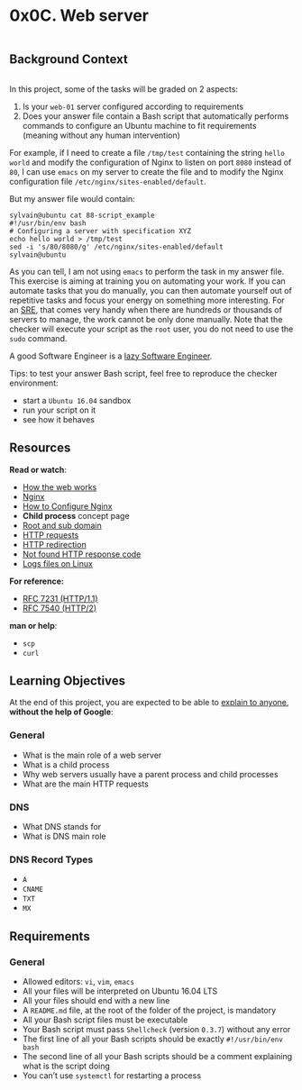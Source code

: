<h1 class="gap">0x0C. Web server</h1>
<div class="panel-body">
    <p><img src="https://s3.amazonaws.com/intranet-projects-files/holbertonschool-sysadmin_devops/266/8Gu52Qv.png" alt="" loading="lazy" style=""></p>

<h2>Background Context</h2>

<p><a href="https://www.youtube.com/watch?v=AZg4uJkEa-4&amp;feature=youtu.be&amp;hd=1" target="_blank"><img src="https://s3.amazonaws.com/intranet-projects-files/holbertonschool-sysadmin_devops/266/Screenshot+2017-07-06+19.24.05.png" alt="" loading="lazy" style=""></a></p>

<p>In this project, some of the tasks will be graded on 2 aspects:</p>

<ol>
<li>Is your <code>web-01</code> server configured according to requirements</li>
<li>Does your answer file contain a Bash script that automatically performs commands to configure an Ubuntu machine to fit requirements (meaning without any human intervention)</li>
</ol>

<p>For example, if I need to create a file <code>/tmp/test</code> containing the string <code>hello world</code> and modify the configuration of Nginx to listen on port <code>8080</code> instead of <code>80</code>, I can use <code>emacs</code> on my server to create the file and to modify the Nginx configuration file <code>/etc/nginx/sites-enabled/default</code>.</p>

<p>But my answer file would contain:</p>

<pre><code>sylvain@ubuntu cat 88-script_example
#!/usr/bin/env bash
# Configuring a server with specification XYZ
echo hello world &gt; /tmp/test
sed -i 's/80/8080/g' /etc/nginx/sites-enabled/default
sylvain@ubuntu
</code></pre>

<p>As you can tell, I am not using <code>emacs</code> to perform the task in my answer file. This exercise is aiming at training you on automating your work. If you can automate tasks that you do manually, you can then automate yourself out of repetitive tasks and focus your energy on something more interesting. For an <a href="/rltoken/Hjv9yJQtW6X7VRa2ByMeEg" title="SRE" target="_blank">SRE</a>, that comes very handy when there are hundreds or thousands of servers to manage, the work cannot be only done manually. Note that the checker will execute your script as the <code>root</code> user, you do not need to use the <code>sudo</code> command.</p>

<p>A good Software Engineer is a <a href="/rltoken/y1MX-uAX-0a4bgXfH3uweQ" title="lazy Software Engineer" target="_blank">lazy Software Engineer</a>.
<img src="https://s3.amazonaws.com/intranet-projects-files/holbertonschool-sysadmin_devops/266/82VsYEC.jpg" alt="" loading="lazy" style=""></p>

<p>Tips: to test your answer Bash script, feel free to reproduce the checker environment: </p>

<ul>
<li>start a <code>Ubuntu 16.04</code> sandbox</li>
<li>run your script on it</li>
<li>see how it behaves</li>
</ul>

<h2>Resources</h2>

<p><strong>Read or watch</strong>:</p>

<ul>
<li><a href="/rltoken/4tRRzyyETAySzU-bgNGLSw" title="How the web works" target="_blank">How the web works</a> </li>
<li><a href="/rltoken/H9OfhUnBDdxV-QQnIucMlA" title="Nginx" target="_blank">Nginx</a> </li>
<li><a href="/rltoken/wePwmjbJDgJZO7YPvffWxQ" title="How to Configure Nginx" target="_blank">How to Configure Nginx</a></li>
<li><strong>Child process</strong> concept page</li>
<li><a href="/rltoken/S2JO8E1CftLXOgvCfYf78A" title="Root and sub domain" target="_blank">Root and sub domain</a> </li>
<li><a href="/rltoken/C9s3U62JbiOAvn9WCoxKsA" title="HTTP requests" target="_blank">HTTP requests</a> </li>
<li><a href="/rltoken/kI4vRQ6vc45Wfbdo3UD8Lw" title="HTTP redirection" target="_blank">HTTP redirection</a> </li>
<li><a href="/rltoken/5UvC588x2hZR7dm6eRFPoQ" title="Not found HTTP response code" target="_blank">Not found HTTP response code</a> </li>
<li><a href="/rltoken/bkqQ72HZVAV65G8nB503Pw" title="Logs files on Linux" target="_blank">Logs files on Linux</a> </li>
</ul>

<p><strong>For reference:</strong></p>

<ul>
<li><a href="/rltoken/Ip0atFgh-X8dcQxQdUyVUA" title="RFC 7231 (HTTP/1.1)" target="_blank">RFC 7231 (HTTP/1.1)</a></li>
<li><a href="/rltoken/cwfqkSHy98XGvyezL5KIIA" title="RFC 7540 (HTTP/2)" target="_blank">RFC 7540 (HTTP/2)</a></li>
</ul>

<p><strong>man or help</strong>: </p>

<ul>
<li><code>scp</code></li>
<li><code>curl</code></li>
</ul>

<h2>Learning Objectives</h2>

<p>At the end of this project, you are expected to be able to <a href="/rltoken/HLB_f8cKD3VOdBgXcaHTdA" title="explain to anyone" target="_blank">explain to anyone</a>, <strong>without the help of Google</strong>:</p>

<h3>General</h3>

<ul>
<li>What is the main role of a web server</li>
<li>What is a child process</li>
<li>Why web servers usually have a parent process and child processes</li>
<li>What are the main HTTP requests</li>
</ul>

<h3>DNS</h3>

<ul>
<li>What DNS stands for</li>
<li>What is DNS main role</li>
</ul>

<h3>DNS Record Types</h3>

<ul>
<li><code>A</code></li>
<li><code>CNAME</code></li>
<li><code>TXT</code></li>
<li><code>MX</code></li>
</ul>

<h2>Requirements</h2>

<h3>General</h3>

<ul>
<li>Allowed editors: <code>vi</code>, <code>vim</code>, <code>emacs</code></li>
<li>All your files will be interpreted on Ubuntu 16.04 LTS</li>
<li>All your files should end with a new line</li>
<li>A <code>README.md</code> file, at the root of the folder of the project, is mandatory</li>
<li>All your Bash script files must be executable</li>
<li>Your Bash script must pass <code>Shellcheck</code> (version <code>0.3.7</code>) without any error</li>
<li>The first line of all your Bash scripts should be exactly <code>#!/usr/bin/env bash</code></li>
<li>The second line of all your Bash scripts should be a comment explaining what is the script doing</li>
<li>You can’t use <code>systemctl</code> for restarting a process</li>
</ul>

  </div>
